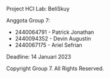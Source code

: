 Project HCI Lab: BeliSkuy

Anggota Group 7:
- 2440064791 - Patrick Jonathan
- 2440094352 - Devin Augustin
- 2440067175 - Ariel Sefrian

Deadline: 14 Januari 2023

Copyright Group 7. All Rights Reserved.
